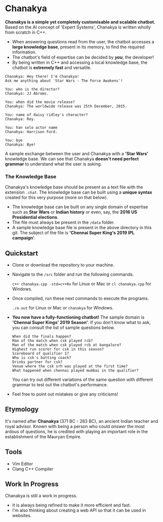 # Chanakya
**Chanakya is a simple yet completely customisable and scalable chatbot.** Based on the AI concept of 'Expert Systems', Chanakya is written wholly from scratch in C++. 

  * When answering questions read from the user, the chatbot accesses a **large knowledge base**, present in its memory, to find the required information. 
  * The chatbot's field of expertise can be decided by ***you***, the developer!
  * By being written in C++ and accessing a local knowledge base, the chatbot is **extremely fast** and versatile.

  ```
  Chanakya: Hey there! I'm Chanakya!
  Ask me anything about 'Star Wars - The Force Awakens'!
  
  You: who is the director?
  Chanakya: JJ Abrams.
  
  You: when did the movie release?
  Chanakya: The worldwide release was 25th December, 2015.
  
  You: name of daisy ridley's character?
  Chanakya: Rey.
  
  You: han solo actor name
  Chanakya: Harrison Ford.
  
  You: bye
  Chanakya: Bye!
  ```
A sample exchange between the user and Chanakya with a **'Star Wars'** knowledge base. We can see that Chanakya **doesn't need perfect grammar** to understand what the user is asking.

### The Knowledge Base
Chanakya's knowledge base should be present as a text file with the extension ```.chat```. The knowledge base can be built using a **unique syntax** created for this very purpose (more on that below). 

  * The knowledge base can be built on any single domain of expertise such as **Star Wars** or **Indian history** or even, say, the **2016 US Presidential elections**.
  * The file must always be present in the ```/data``` folder.
  * A sample knowledge base file is present in the above directory in this git. The subject of the file is **'Chennai Super King's 2019 IPL campaign'**.

## Quickstart
* Clone or download the repository to your machine.
* Navigate to the ```/src``` folder and run the following commands.

  ```c++ chanakya.cpp -std=c++0x``` for Linux or Mac or ```cl chanakya.cpp``` for Windows.
* Once compiled, run these next commands to execute the programs.

  ```./a.out``` for Linux or Mac or ```chanakya``` for Windows.

* **You now have a fully-functioning chatbot!** The sample domain is **'Chennai Super Kings' 2019 Season'**. If you don't know what to ask, you can consult the list of sample questions below.

  ```
  When did the finals happen?
  Man of the match when csk played rcb?
  Man of the match when csk played rcb at bangalore?
  Highest run scorer for csk in this season?
  Scoreboard of qualifier 1?
  Who is csk's batting coach?
  Drinks partner for csk?
  Venue where the csk srh was played at the first time?
  What happened when chennai played mumbai in the qualifier?
  ```
  You can try out different variations of the same question with different grammar to test out the chatbot's performance.

* Feel free to point out mistakes or give any criticisms!

## Etymology
It's named after **Chanakya** (371 BC - 283 BC), an ancient Indian teacher and royal advisor. Known with being a person who could *answer* the most ardous of questions, he is credited with playing an important role in the establishment of the Mauryan Empire. 

## Tools
* Vim Editor
* Clang C++ Compiler

## Work In Progress
Chanakya is still a work in progress.
* It is always being refined to make it more efficient and fast.
* I'm also thinking about creating a web API so that it can be used in websites. 

